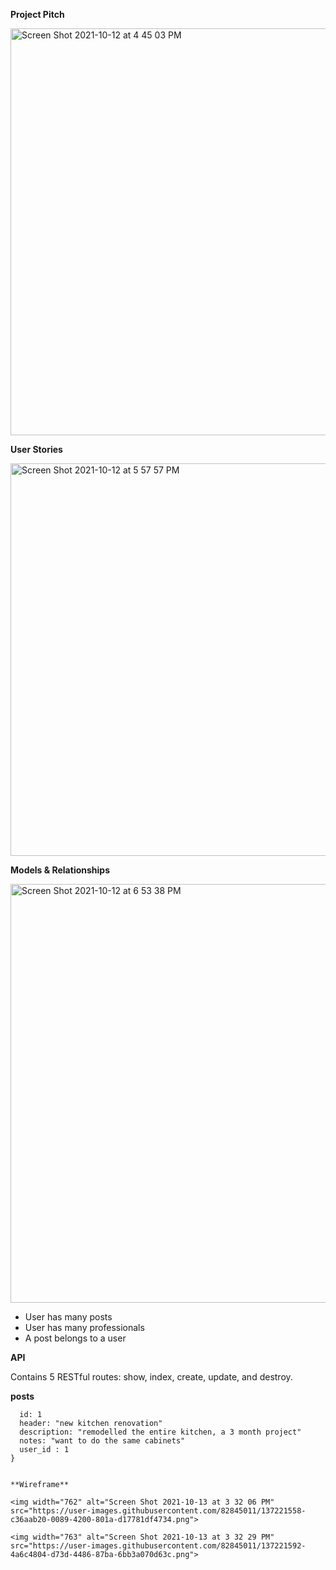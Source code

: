 **Project Pitch** 

<img width="651" alt="Screen Shot 2021-10-12 at 4 45 03 PM" src="https://user-images.githubusercontent.com/82845011/137220901-2ec17739-ae03-47cc-af86-709052d1ed10.png">

**User Stories**

<img width="628" alt="Screen Shot 2021-10-12 at 5 57 57 PM" src="https://user-images.githubusercontent.com/82845011/137221023-f5a0a9f9-df87-422a-85e6-ccaf17da5ad3.png">

**Models & Relationships**

<img width="670" alt="Screen Shot 2021-10-12 at 6 53 38 PM" src="https://user-images.githubusercontent.com/82845011/137221054-76a2a9ec-d67a-4f2c-9442-93fb8ba1ca86.png">

- User has many posts
- User has many professionals 
- A post belongs to a user 

**API**

Contains 5 RESTful routes: show, index, create, update, and destroy.

**posts**

``` {
  id: 1
  header: "new kitchen renovation"
  description: "remodelled the entire kitchen, a 3 month project"
  notes: "want to do the same cabinets"
  user_id : 1
}


**Wireframe**

<img width="762" alt="Screen Shot 2021-10-13 at 3 32 06 PM" src="https://user-images.githubusercontent.com/82845011/137221558-c36aab20-0089-4200-801a-d17781df4734.png">

<img width="763" alt="Screen Shot 2021-10-13 at 3 32 29 PM" src="https://user-images.githubusercontent.com/82845011/137221592-4a6c4804-d73d-4486-87ba-6bb3a070d63c.png">


